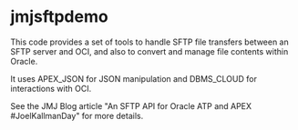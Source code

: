 # jmjsftpdemo

This code provides a set of tools to handle SFTP file transfers between an SFTP server and OCI, and also to convert and manage file contents within Oracle. 

It uses APEX_JSON for JSON manipulation and DBMS_CLOUD for interactions with OCI.

See the JMJ Blog article "An SFTP API for Oracle ATP and APEX #JoelKallmanDay" for more details.
